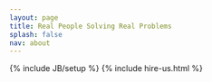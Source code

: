 ```yaml
---
layout: page
title: Real People Solving Real Problems
splash: false
nav: about
---
```

{% include JB/setup %}
{% include hire-us.html %}

